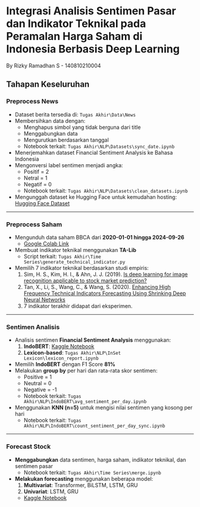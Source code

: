 # Integrasi Analisis Sentimen Pasar dan Indikator Teknikal pada Peramalan Harga Saham di Indonesia Berbasis Deep Learning
By Rizky Ramadhan S - 140810210004

## **Tahapan Keseluruhan**

### **Preprocess News**
- Dataset berita tersedia di: `Tugas Akhir\Data\News`
- Membersihkan data dengan:
  - Menghapus simbol yang tidak berguna dari title
  - Menggabungkan data
  - Mengurutkan berdasarkan tanggal
  - Notebook terkait: `Tugas Akhir\NLP\Datasets\sync_date.ipynb`
- Menerjemahkan dataset Financial Sentiment Analysis ke Bahasa Indonesia
- Mengonversi label sentimen menjadi angka:
  - Positif = 2
  - Netral = 1
  - Negatif = 0
  - Notebook terkait: `Tugas Akhir\NLP\Datasets\clean_datasets.ipynb`
- Mengunggah dataset ke Hugging Face untuk kemudahan hosting: [Hugging Face Dataset](https://huggingface.co/datasets/rizr09/fin-dataset)

---

### **Preprocess Saham**
- Mengunduh data saham BBCA dari **2020-01-01 hingga 2024-09-26**
  - [Google Colab Link](https://colab.research.google.com/drive/1ulbOtWHYH3ETynitGvjR5yQNk_89gkZ3?usp=sharing)
- Membuat indikator teknikal menggunakan **TA-Lib**
  - Script terkait: `Tugas Akhir\Time Series\generate_technical_indicator.py`
- Memilih 7 indikator teknikal berdasarkan studi empiris:
  1. Sim, H. S., Kim, H. I., & Ahn, J. J. (2019). [Is deep learning for image recognition applicable to stock market prediction?](https://doi.org/10.1155/2019/4324878)
  2. Tan, X., Li, S., Wang, C., & Wang, S. (2020). [Enhancing High Frequency Technical Indicators Forecasting Using Shrinking Deep Neural Networks](https://doi.org/10.1109/icim49319.2020.244707)
  3. 7 indikator terakhir didapat dari eksperimen.

---

### **Sentimen Analisis**
- Analisis sentimen **Financial Sentiment Analysis** menggunakan:
  1. **IndoBERT**: [Kaggle Notebook](https://www.kaggle.com/code/rizr09/indobert-skripsi)
  2. **Lexicon-based**: `Tugas Akhir\NLP\InSet Lexicon\lexicon_report.ipynb`
- Memilih **IndoBERT** dengan F1 Score **81%**
- Melakukan **group by** per hari dan rata-rata skor sentimen:
  - Positive = 1
  - Neutral = 0
  - Negative = -1
  - Notebook terkait: `Tugas Akhir\NLP\IndoBERT\avg_sentiment_per_day.ipynb`
- Menggunakan **KNN (n=5)** untuk mengisi nilai sentimen yang kosong per hari
  - Notebook terkait: `Tugas Akhir\NLP\IndoBERT\count_sentiment_per_day_sync.ipynb`

---

### **Forecast Stock**
- **Menggabungkan** data sentimen, harga saham, indikator teknikal, dan sentimen pasar
  - Notebook terkait: `Tugas Akhir\Time Series\merge.ipynb`
- **Melakukan forecasting** menggunakan beberapa model:
  1. **Multivariat**: Transformer, BiLSTM, LSTM, GRU
  2. **Univariat**: LSTM, GRU
  - [Kaggle Notebook](https://www.kaggle.com/code/rizr09/final-skripsi/edit/run/200034866)
